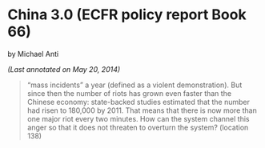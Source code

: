 # China 3.0 (ECFR policy report Book 66)
by Michael Anti

_(Last annotated on May 20, 2014)_

> “mass incidents” a year (defined as a violent demonstration). But since then the number of riots has grown even faster than the Chinese economy: state-backed studies estimated that the number had risen to 180,000 by 2011. That means that there is now more than one major riot every two minutes. How can the system channel this anger so that it does not threaten to overturn the system? (location 138)

>
